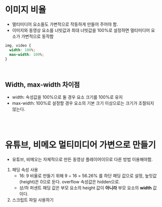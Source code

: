 # 이미지 비율

- 멀티미디어 요소들도 가변적으로 작동하게 만들어 주어야 함.
- 이미지와 동영상 요소를 너빗값과 최대 너빗값을 100%로 설정하면 멀티미디어 요소가 가변적으로 동작함

```css
img, video {
  width: 100%;
  max-width: 100%;
}
```

<br/>

## Width, max-width 차이점

- width: 속성값을 100%으로 둘 경우 요소 크기를 100%로 유지
- max-width: 100%로 설정할 경우 요소의 기본 크기 이상으로는 크기가 조절되지 않는다.

<br/>

<br/>

# 유튜브, 비메오 멀티미디어 가변으로 만들기

- 유튜브, 비메오는 자체적으로 만든 동영상 플레이어이므로 다른 방법 이용해야함.

1. 패딩 속성 사용
   - 16: 9 비율로 만들기 위해 9 ÷ 16 = 56.26% 를 하단 패딩 값으로 설정, 높잇값(height)은 0으로 둔다. overflow 속성값은 hidden으로.
   - 상/하 퍼센트 패딩 값은 부모 요소의 height 값이 **아니라** 부모 요소의 **width** 값이다.
2. 스크립트 파일 사용하기
